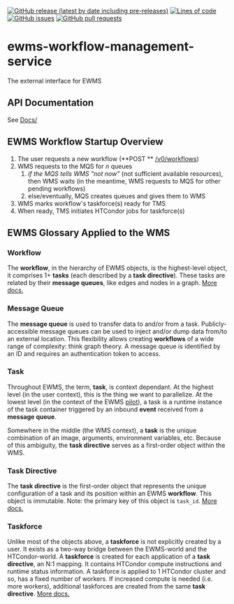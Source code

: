 <!--- Top of README Badges (automated) --->
[![GitHub release (latest by date including pre-releases)](https://img.shields.io/github/v/release/Observation-Management-Service/ewms-workflow-management-service?include_prereleases)](https://github.com/Observation-Management-Service/ewms-workflow-management-service/) [![Lines of code](https://img.shields.io/tokei/lines/github/Observation-Management-Service/ewms-workflow-management-service)](https://github.com/Observation-Management-Service/ewms-workflow-management-service/) [![GitHub issues](https://img.shields.io/github/issues/Observation-Management-Service/ewms-workflow-management-service)](https://github.com/Observation-Management-Service/ewms-workflow-management-service/issues?q=is%3Aissue+sort%3Aupdated-desc+is%3Aopen) [![GitHub pull requests](https://img.shields.io/github/issues-pr/Observation-Management-Service/ewms-workflow-management-service)](https://github.com/Observation-Management-Service/ewms-workflow-management-service/pulls?q=is%3Apr+sort%3Aupdated-desc+is%3Aopen)
<!--- End of README Badges (automated) --->

# ewms-workflow-management-service

The external interface for EWMS

## API Documentation

See [Docs/](./Docs)

## EWMS Workflow Startup Overview

1. The user requests a new workflow (**POST
   ** [/v0/workflows](https://github.com/Observation-Management-Service/ewms-workflow-management-service/blob/main/Docs/Apis/DefaultApi.md#v0WorkflowsPost))
1. WMS requests to the MQS for _n_ queues
    1. _if the MQS tells WMS "not now"_ (not sufficient available resources), then WMS waits (in the meantime, WMS
       requests to MQS for other pending workflows)
    2. else/eventually, MQS creates queues and gives them to WMS
1. WMS marks workflow's taskforce(s) ready for TMS
1. When ready, TMS initiates HTCondor jobs for taskforce(s)

## EWMS Glossary Applied to the WMS

### Workflow

The **workflow**, in the hierarchy of EWMS objects, is the highest-level object, it comprises 1+ **tasks** (each described by a **task directive**). These tasks are related by their **message queues**, like edges and nodes in a graph. [More docs.](https://github.com/Observation-Management-Service/ewms-workflow-management-service/blob/main/Docs/Models/WorkflowObject.md)

### Message Queue

The **message queue** is used to transfer data to and/or from a task. Publicly-accessible message queues can be used to inject and/or dump data from/to an external location. This flexibility allows creating **workflows** of a wide range of complexity: think graph theory. A message queue is identified by an ID and requires an authentication token to access.

### Task

Throughout EWMS, the term, **task**, is context dependant. At the highest level (in the user context), this is the thing we want to parallelize. At the lowest level (in the context of the EWMS [pilot](https://github.com/Observation-Management-Service/ewms-pilot)), a task is a runtime instance of the task container triggered by an inbound **event** received from a **message queue**.

Somewhere in the middle (the WMS context), a **task** is the unique combination of an image, arguments, environment variables, etc. Because of this ambiguity, the **task directive** serves as a first-order object within the WMS.

### Task Directive

The **task directive** is the first-order object that represents the unique configuration of a task and its position within an EWMS **workflow**. This object is immutable. Note: the primary key of this object is `task_id`. [More docs.](https://github.com/Observation-Management-Service/ewms-workflow-management-service/blob/main/Docs/Models/TaskDirectiveObject.md)

### Taskforce

Unlike most of the objects above, a **taskforce** is not explicitly created by a user. It exists as a two-way bridge between the EWMS-world and the HTCondor-world. A **taskforce** is created for each application of a **task directive**, an N:1 mapping. It contains HTCondor compute instructions and runtime status information. A taskforce is applied to 1 HTCondor cluster and so, has a fixed number of workers. If increased compute is needed (i.e. more workers), additional taskforces are created from the same **task directive**. [More docs.](https://github.com/Observation-Management-Service/ewms-workflow-management-service/blob/main/Docs/Models/TaskforceObject.md)
